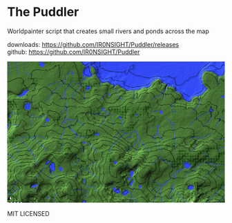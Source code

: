 # The Puddler

Worldpainter script that creates small rivers and ponds across the map

downloads: https://github.com/IR0NSIGHT/Puddler/releases  
github: https://github.com/IR0NSIGHT/Puddler

![example map](example_birdseye.png)

MIT LICENSED
